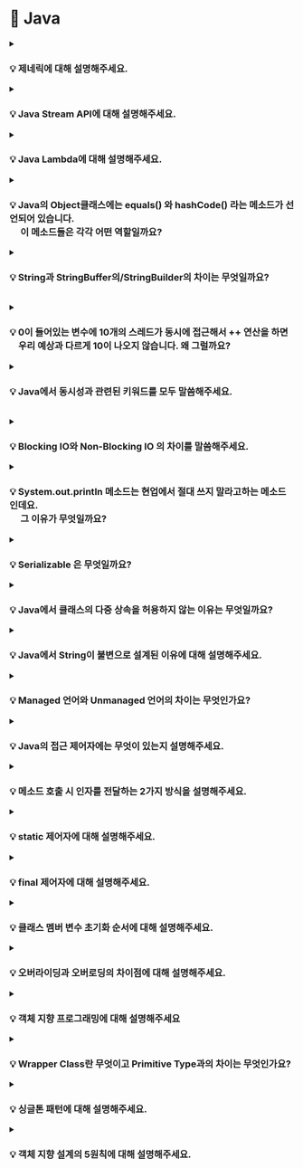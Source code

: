 # 📃 Java


<details>
<summary><strong><h3> 💡 제네릭에 대해 설명해주세요. </h3></strong></summary>
<div markdown="1">

    클래스나 메소드에서 사용할 내부 데이터 타입을 컴파일 시에 미리 지정하는 방법

### 📌 제네릭은 왜 사용하나요?
- 제네릭은 컴파일 타임에 타입 검사를 실행하기 때문에, <strong>런타임에 타입 안정성</strong>을 보장한다.  
    (런타임에 발생할 수 있는 ClassCastException을 컴파일 타임에서 체크 가능)

- 제네릭은 미리 타입을 지정하기 때문에, 런타임 시점에서 반환 값에 대한 타입 변환 및 타입 검사에 들어가는 오버헤드를 줄일 수 있다.

<br>

### 📌 제네릭의 변성에 대해 설명해주세요.

    🔥 제네릭은 기본적으로 무공변이다.

    어떠한 T 타입의 공변성을 허용하려면 <? extend T>를 사용한다.
    어떠한 T 타입의 반공변성을 허용하려면 <? super T>를 사용한다.

<br>

### 📌변성과 공변/반공변/무공변에 대해 설명해주세요.

<strong>변성</strong>은 타입의 상속 계층 관계에서 서로 다른 타입 간에 어떤 관계가 있는지를 나타태는 지표이다.

<br>

<strong>공변</strong> : `S` 가 `T` 의 하위 타입이면,
`List<S>` 는 `List<T>` 의 하위 타입이다.

<strong>반공변</strong> : `S` 가 `T`의 하위 타입이면,
T[] 는 S[] 의 하위 타입이다. (공변의 반대) 
`List<T>` 는 `List<S>` 의 하위 타입이다. (공변의 반대)

<strong>무공변</strong> : `S` 와 `T` 는 서로 관계가 없다.
`List<S>` 와 `List<T>` 는 서로 다른 타입이다.

<br>

</div>
</details>

<details>
<summary><strong><h3> 💡 Java Stream API에 대해 설명해주세요.</h3></strong></summary>
<div markdown="1">
</div>

    Stream API는 컬렉션 / 배열에 저장된 요소들을 하나씩 참조하면서 반복적으로 처리할 수 있는 기능을 제공한다.


<br>

### 📌 Java Stream API의 특징에는 무엇이 있나요?


### 1️⃣ 원본의 데이터를 변경하지 않는다.
    Stream API는 원본 데이터를 복사하여 별도의 Stream을 생성하기 때문에 원본 데이터를 변경하지 않는다.


### 2️⃣ Stream은 일회용이다.

    재 사용이 가능한 Collection과 달리, Stream API는 일회용이다.  

만약 닫힌 Stream을 재 사용한다면 IllegalStateException이 발생하게 되므로, 재 사용이 필요한 경우에는 Stream을 다시 생성해주어야 한다.

<br>


### 3️⃣ 내부 반복으로 작업을 처리한다.
외부 반복을 통해 작업하는 Collection과 달리, Stream은 <strong>내부 반복</strong>을 통해 작업을 수행한다.

![Alt text](image-2.png)

    🔥 내부 반복자는 멀티 코어 CPU를 최대한 활용하기 위해, 요소들을 분배시켜 병렬적으로 작업 할 수 있다.

![Alt text](image-3.png)

<br>

### 4️⃣ Stream은 쉬운 병렬 처리를 지원한다.
    parallelStream() 메소드를 호출하여 병렬 Stream을 생성함으로써 손쉽게 병렬 처리할 수 있다.


### 5️⃣ Stream은 지연 연산을 수행한다.

    데이터 처리를 필요로 할 때까지 연산을 지연시키고, 필요한 연산만 수행하여 성능을 최적화할 수 있다.

<br>

스트림 파이프라인을 실행하게 되면 JVM은 곧바로 스트림 연산을 실행시키지 않는다.  

<br>


최소한의 필수적인 작업만을 수행하고자, 즉 지연 연산을 위한 준비작업을 수행한다. 
1. 스트림 파이프라인이 어떠한 중간 연산과 최종 연산으로 구성 되어 있는지 검사한다.  

2. 검사 결과를 바탕으로 JVM은 어떠한 방식으로 최적화를 진행할지 미리 계획하고, 그 계획에 따라 스트림의 개별 요소에 대한 스트림 연산을 수행하게 된다.
   
<br>

🔥 스트림에서 제공하는 최적화 전략으로는 <strong>루프 퓨전</strong>과 <strong>쇼트 서킷</strong>이 대표적이다.

<br>
<details>
<summary><strong>[루프 퓨전]</strong></summary>
<div markdown="1">

<br>

    Stream 파이프라인에서 연속적으로 체이닝된 복수의 스트림 연산을 하나의 연산 과정으로 병합시키는 방법
</div>
</details>

<br>
<details>
<summary><strong>[쇼트 서킷]</strong></summary>
<div markdown="1">
<br>

    불필요한 연산을 의도적으로 수행하지 않음으로써 실행 속도를 높이는 기법
    
    Ex) limit과 같은 쇼트 서킷 연산을 활용하여 스트림의 일부 요소들에 대한 연산을 완전히 생략한다.


<br>

</div>
</details>

<br>
<br>


### 📌 Stream과 for-loop의 성능 차이를 비교해 주세요.

    🔥 일반적으로 for-loop이 Stream보다 빠르다.


<br>

**🤷🏻‍♀️ 왜 for문이 더 빠를까?**

1. Stream은 <strong>매개변수를 통한 값 복사</strong>를 통해 원본 데이터의 불변성을 지원한다.  

    이로 인해 메모리 사용 증가, 복사로 인한 오버헤드 등으로 속도가 상대적으로 느리다.

<br>

2. <strong>Stream은 내부 최적화가 상대적으로 부족하다.</strong> 
   
    for-loop는 오래 전부터 사용되온 문법이기 때문에,
    for-loop에 대한 JIT Compiler의 내부 최적화가 잘 되어있는 반면
    
    Stream은 Java8 이후에 도입된 기능으로, 상대적으로 내부 최적화가 부족하기 때문이다.

<br>

### Stream 사용 시, for-loop 대비 속도 손실을 줄이려면

✅ Collection이 되는 스트림 소스의 크기가 충분히 크거나,     

✅ 컴퓨팅 연산이 CPU-intensive할 정도로 비용이 매우 비싸거나,    

✅ 병렬 스트림을 사용한다면, 스트림 소스인 Collection은 split하기 쉬운 자료 구조여야 하며, 연산이 stateful하지 않아야 한다.

<br>

🔥 가독성 / 유지 보수의 측면과 성능적인 측면을 고려해서 for-loop 또는 Stream을 선택해 사용하자.

<br>
</details>


<details>
<summary><strong><h3> 💡 Java Lambda에 대해 설명해주세요. </h3></strong></summary>
<div markdown="1">
<br>
    
    🔥 함수를 하나의 식으로 표현한 것

<br>

-  **[특징]**
   - 람다식 내에서 사용되는 지역변수는 final이 붙지 않아도 상수로 간주된다.
   - 람다식으로 선언된 변수 명은 다른 변수명과 중복될 수 없다.

<br>

-  **[장점]**  

   <strong> 🤷🏻‍♀️ Java Lambda는 왜 만들어졌고, 어느 때 주로 사용할까요? </strong>

   - 개발자의 의도가 명확히 드러나 가독성이 높아진다.
   - 함수를 만드는 과정 없이 한번에 처리할 수 있어 생산성이 높아진다.
   - 병렬 처리가 용이하다.

<br>

- **[단점]**
  -  람다를 사용하면서 만든 익명 함수는 재 사용이 불가능하다.
  - 디버깅 시 함수 콜 스택 추적이 다소 어렵다

<br>
<br>

### 📌 람다가 사용하는 지역변수는 왜 Effectively Final 이어야 하는가?

<br>

    🔥 지역 변수가 스택에 저장되기 때문에 람다식에서 외부 지역 변수 값을 바로 참조하는 것에 제약이 있어 복사된 값을 이용하게 되는데,   
       이때, 멀티 쓰레드 환경에서 복사 될/복사된 값이 변경 가능 할 경우 이로 인한 동시성 이슈에 대응할 수 없기 때문이다.

<br>
<br>


람다식에는 다음과 같은 규칙이 존재한다.

    1️⃣ 람다식은 외부 block 에 있는 변수에 접근할 수 있다.
    2️⃣ 외부 block 에 있는 변수가 지역 변수 일 경우 final 혹은 *effectively final 인 경우에만 접근이 가능하다

<br>

<details>
<summary><strong>[effectively final]</strong></summary>
<div markdown="1">

<br>

Java 8 에 추가된 syntactic sugar 일종으로, 초기화 된 이후 값이 한번도 변경되지 않았다면 effectively final 이라고 할 수 있다. 


effectively final 변수는 final 키워드가 붙어있지 않았지만 final 키워드를 붙힌 것과 동일하게 컴파일러에서 처리한다. 

</div>
</details>


<br>
<br>


외부 변수로 지역 변수를 이용하는 람다식(Local Capturing lambda)은 다음과 같은 특징이 있다.

<strong>1️⃣ 람다식에서 사용되는 외부 지역 변수는 복사본이다.</strong>   

    → 메소드 내 지역 변수를 참조하는 람다식을 리턴하는 메소드가 있을 경우, 메소드 block 이 끝나면 지역 변수가 스택에서 제거 되므로 추후에 람다식이 수행될 때 참조할 수 없다.
    → 지역 변수를 관리하는 스레드와 람다식이 실행되는 스레드가 다를 수 있다.

<br>

<strong>2️⃣ 🔥 final 혹은 effectively final인 지역 변수만 람다식에서 사용할 수 있다. </strong>

    람다식이 어떤 쓰레드에서 수행될지는 미리 알 수 없다. 
    이 얘기는 곧 외부 지역 변수를 다루는 쓰레드와 람다식이 수행되는 쓰레드가 다를 수 있다는 의미이다.
    
    지역 변수 값을 제어하는 스레드 A, 람다식을 수행되는 스레드 B 가 있다고 가정했을 때 문제는 다음과 같다.

    🙄 람다식에서 사용되는 외부 지역 변수 값이 가장 최신 값으로 복사되어 전달 됐는지 확신할 수 없다.
    왜냐하면 지역 변수는 변경될 수 있고, 지역 변수를 스레드 간에 동기화 해주는 것은 불가능 하기 때문이다. 

    이러한 문제점을 피하기 위해 람다에서 사용되는 외부 지역 변수는 전달되는 복사본이 변경되지 않은 최신 값 임을 보장하기 위해 fianl 혹은 effectively final 이어야 한다.


<br>

</div>
</details>



<details>
<summary><strong><h3> 💡 Java의 Object클래스에는 equals() 와 hashCode() 라는 메소드가 선언되어 있습니다.   
<br> &nbsp;&nbsp; &nbsp; 이 메소드들은 각각 어떤 역할일까요? </h3></strong></summary>
<div markdown="1">

<br>

    equals()는 두 객체의 동일성을 판별한다.
    hashCode()는 객체의 주소를 해싱하여 해시 값을 만든 후 반환한다.

- 두 객체의 <strong>주소</strong>가 같다면 두 객체는 <strong>동일</strong>하다.  
-  두 객체의 <strong>논리적 지위</strong>가 같다면 두 객체는 <strong>동등</strong>하다.

<br>

### 📌hashCode() 를 잘못 오버라이딩하면 Hash Collection의 성능이 떨어질 수가 있습니다. <br> &nbsp; &nbsp; &nbsp;어떤 케이스일 때 그럴 수 있을까요?

    equals()만 오버라이딩 한 경우, 두 객체가 equals()로 동등하지만 hashCode() 값이 다르다면 서로 다른 버킷에 저장될 수 있다.  
    ➡ 버킷에 저장되는 객체의 수 증가 
    ➡ equals() 비교를 수행하는 불필요한 연산도 증가
    ➡ Hash Collection의 조회 성능 저하


🔥 따라서, equals() 메서드를 오버라이딩한 경우에는 반드시 hashCode() 메서드도 함께 오버라이딩 해야한다.

<br>

<details>
<summary><strong>[ Hash Collection과 Hash 충돌 ]</strong></summary>
<div markdown="1">
<br>

Hash Collection은 **<key, value>** 형태로 데이터를 저장한다. 

버킷의 크기(M)는 한정되어 있기 때문에  **`hashCode()`** 를 이용해 key 값을 기준으로 만들어진 해시 값을 M으로 나눈 나머지를 버킷의 인덱스로 사용한다

`int index = x.hashCode() % M;`

<br>

따라서, **해시 충돌**이 발생할 수 있다. 

해시 충돌이 발생할 경우,

- jdk 8 이전 : Linked List 활용한다.

![Alt text](image-4.png)

<br>

- jdk 8 이후: Linked List와 Red Black Tree를 활용한다.  
(충돌 개수가 8개 초과이면 Tree로 변경,    
 &nbsp; 충돌 개수가 6개 미만이면 Linked List로 변경)

![Alt text](image-5.png)


<br>

버킷의 특정 인덱스에 해시 충돌이 존재하는 경우, **`equals()`** 메소드가 사용된다.

<br>

✅ 해시 충돌 상황에서, 객체를 삽입하는 경우

- equals()가 true인 객체가 있다면 해당 객체를 덮어쓴다.  
- equals()가 true인 객체가 없다면, 해당 Entry를 추가한다.  

<br>

✅ 해시 충돌 상황에서, 객체를 조회하는 경우

- equals()가 true인 객체가 있다면 해당 객체를 반환한다.  
- equals()가 true인 객체가 없다면, null을 반환한다.  

<br>
<br>
<br>

</div>
</details>

</div>
</details>


<details>
<summary><strong><h3> 💡 String과 StringBuffer의/StringBuilder의 차이는 무엇일까요?  </h3></strong></summary>
<div markdown="1">

<br>

    String은 불변 클래스이기 때문에 매 연산 시마다 새로운 문자열을 가진 String 인스턴스가 생성되지만,

    StringBuffer / StringBuilder는 가변 클래스이기 때문에 새로운 인스턴스의 생성 없이 문자열 연산이 가능하다.

<br>
<details>
<summary><strong>[ 더 알아보기 ]</strong></summary>
<div markdown="1">
<br>

String 자료형 만으로도, +연산이나 concat()으로 문자열을 추가할 수 있다.   
하지만, 기본적으로 **String 객체는 불변 클래스**이기 때문에 concat()은 동작 수행 후 매번 새로운 String 인스턴스를 반환하고,  
이는 자원 낭비와 성능 저하를 야기한다.

<br>

StringBuffer나 StringBuilder의 경우 버퍼의 크기를 유연하게 조절하는 **가변 클래스**이다.  
두 클래스는 내부적으로 버퍼(buffer)라고 하는 독립적인 공간을 가지기 때문에 버퍼 내에서 문자열 연산을 할 수 있도록 설계되어 있다.  
따라서, 자원 낭비가 없고, 연산 속도도 매우 빠르다는 특징이 있다.  
</div>
</details>

<br>
<details>
<summary><strong>[ 성능을 고려한 문자열 자료형 선택 ]</strong></summary>
<div markdown="1">
<br>

StringBuffer나 StringBuilder를 생성할 경우, buffer의 크기를 지정해줘야 한다.

StringBuffer나 StringBuilder에서 문자열 연산을 할 경우, 마찬가지로 버퍼의 크기를 조절하는 내부적인 연산이 필요하므로,  
많은 양의 문자열 수정이 아니라면 String 객체를 사용하는것이 오히려 나을 수 있다.  
또한, String 클래스는 크기가 고정되어 있으므로 단순한 조회 연산에서는 StringBuffer나 StringBuilder 클래스보다 빠르다.

즉, 문자열 연산 작업이 많을 경우에는 StringBuffer나 StringBuilder를, 그렇지 않은 경우에는 String을 사용하는 것이 좋다.
</div>
</details>

<br>

### 📌 StringBuffer와 StringBuilder의 차이는 무엇일까요?

<br>
    
     ✅ StringBuffer는 동기화를 지원하므로, 멀티 스레드 환경에서 안전하다.
     ✅ StringBuilder는 동기화를 지원하지 않으므로, 싱글 스레드 환경에서의 사용을 가정한다.

<br>

<strong> 🔥 StringBuffer는 메소드에서 synchronized 키워드를 사용하기 때문이다.</strong>
<br>
<details>
<summary><strong>[ Java의 synchronized 키워드 ]</strong></summary>
<div markdown="1">
<br>

synchronized 키워드는 여러 스레드가 동시에 공유 자원에 접근할려고 할 때,   
현재 데이터를 사용하고 있는 스레드를 제외한 나머지 스레드들이 데이터에 접근할 수 없도록 막는 역할을 수행한다.
</div>
</details>


<br>
<br>

### 📌 왜 동기화(synchronized)가 걸려있으면 느린걸까요?
<br>

동기화된 코드 블록이나 메서드는 여러 스레드 간에 상호배제를 위해 <strong>락(lock)</strong>을 사용한다.

1️⃣ 락을 획득하고 반환하는 과정, 스레드 간의 대기 및 깨움 작업 등은 프로그램의 실행 속도를 느리게 만들 수 있다.   

2️⃣ 동기화된 코드에서는 스레드 간의 경합이 발생하여 성능에 영향을 미칠 수 있다.

<br>

### 📌 싱글 스레드로 접근한다는 가정하에선 "StringBuffer" 와 "StringBuilder" 의 성능이 똑같을까요?
    
<br>    


싱글 스레드에서는 스레드 간의 경합이 발생하지 않지만, synchronized 키워드로 동기화된 블록에 진입할 경우,  
<strong>여전히 락을 획득하고 작업을 수행한 후 락을 반환하는 과정</strong>을 거치기 때문에 추가적인 <strong>오버헤드</strong>를 초래한다.

<br>

🔥 따라서, 싱글 스레드 환경에서는 StringBuilder의 성능이 더 좋다.

<br>

    🤷🏻‍♀️ 흐음 포인트)

    싱글 스레드 환경이거나, 비동기를 사용할 일이 없으면 StringBuilder를 쓰는 것이 이상적이라 할 수 있다.
    하지만 현업에서, 자바 어플리케이션은 대부분 멀티 스레드 환경에서 돌아가기 때문에 Thread Safe를 지원하는 StringBuffer로 통일하여 코딩하는것이 좋다. 
    (StringBuffer 와 StringBuilder 속도 차이는 미미하다고 한다.)

</div>
</details>

<br>


<details>
<summary><strong><h3> 💡 0이 들어있는 변수에 10개의 스레드가 동시에 접근해서 ++ 연산을 하면 <br> &nbsp; &nbsp; 우리 예상과 다르게 10이 나오지 않습니다. 왜 그럴까요? </h3></strong></summary>
<div markdown="1">

    🔥 여러 스레드가 동시에 변수에 접근하여 증가 연산을 수행할 때, 
       경쟁 상태(race condition)로 인해 예상과 다른 결과가 나타날 수 있다.

<br>
    
### 📌 경쟁 상태는 무엇인가요?
    
    🔥 경쟁 상태는 여러 스레드가 공유된 자원에 동시에 접근할 때 발생하는 문제이다.

    예를 들어, 여러 스레드가 동시에 변수에 접근하여 값을 증가시키는 경우,
    스레드 간의 실행 순서나 시간 차 등에 따라 의도하지 않은 결과가 발생할 수 있다.
    
<br>


### 📌 ++ 연산은 구체적으로 어떤 행위들로 이루어져 있을까요?

++ 연산은 다음 세 가지 단계로 구성된다.
  
   1. 메모리에서 해당 값을 가져온다.  
   2. 해당 값에 1을 더한다.  
   3. 더한 값을 메모리에 덮어 씌운다.  

<br>

➡ 이 단계들은 각각의 스레드에 의해 수행되지만, 스레드들은 **동시에** 이러한 단계를 수행한다.  
➡  따라서, 이러한 상황에서 **스레드 간의 실행 순서와 시간 차**에 따라 예상과 다른 결과가 나타날 수 있다.

<br>

### 📌 이 문제를 해결하려면 어떻게 해야할까요?

    🔥 경쟁 상태를 해결하기 위해 동기화 기법을 사용할 수 있다.

**동기화**를 통해 스레드 간 **상호 배제**를 보장하고, 정확한 실행 순서를 유지할 수 있다.     
<br>

예를 들면, **상호 배제**를 위해 **락(lock)** 이라는 동기화 기법을 사용하여 한 번에 하나의 스레드만 변수에 접근하도록 제어할 수 있다.   
(+ 다른 동기화 기법으로는 세마포어와, 뮤텍스가 있다.)


<br>

### 📌 `synchronized` 키워드는 이 문제를 어떻게 해결하는걸까요?

    1️⃣ `synchronized` 키워드를 사용하면 메소드나 코드 블록을 동기화할 수 있다.  
    2️⃣ 동기화된 메소드나 코드 블록에는 오직 하나의 스레드만 접근할 수 있으며, 다른 스레드는 대기 상태에 있게 된다.  
    3️⃣ 진입한 스레드가 연산을 수행하고 나면, 다른 스레드들은 대기 상태에서 벗어나서 순차적으로 실행된다.  

    ➡ 이를 통해 스레드 간의 경쟁 상태를 방지하고, 정확한 실행 순서를 유지할 수 있다.

<br>
<br>

</div>
</details>

<details>
<summary><strong><h3> 💡 Java에서 동시성과 관련된 키워드를 모두 말씀해주세요. </h3></strong></summary>
<div markdown="1">

    🔥 동시성과 관련된 예약어에는 synchronized와 volatile가 있다.

<br>

### 📌 **`volatile` 키워드는 어떤 키워드일까요?**

<br>

volatile 키워드는 변수를 '**Main Memory**에 저장하겠다고 명시하는 것이다.  
→ avolatile 키워드는 Java 변수를 Main Memory에 저장하고, 읽어오기 때문에, **변수 값 불일치 문제**를 해결할 수 있다. **(가시성 보장 O)**

<br>

### 📌 **`volatile`** 키워드는 `가시성`을 보장해준다고 하는데, 이게 어떤 말일까요?

<br>

**🤷🏻‍♀️ `volatile` 키워드를 사용하지 않는다면?**

멀티 스레드 환경에서는 작업을 수행하는 동안, `성능 향상`을 위해 Main Memory에서 읽은 변수 값을 CPU Cache에 저장한다.  
따라서, 각 CPU Cache에 저장된 값이 다르기 때문에 스레드가 변수 값을 읽어올 때 **변수 값 불일치 문제**가 발생하게 된다. **(가시성 보장 X)**

![Alt text](image-7.png)


<br>


**[ 동기화의 기능 ]**

1. 배타적 실행을 보장한다. (**상호 배제** ⇒ **`syncronized`**)

2. 한 스레드에서 발생한 변수의 변경 사항이 다른 스레드에게 즉시 반영되어        
    최신 값을 얻을 수 있도록 한다. (**가시성** ⇒ **`volatile`**)

🔥  
**`syncronized`** **상호 배제**와 **가시성**을 모두 지원한다.  
⇒ lock을 통해 상호 배제 지원  
⇒ 코드 블록에 진입하기 전 CPU Cache와 Main Memory 값을 동기화 하여 가시성 지원

**`volatile` 가시성**만을 지원한다.  
⇒ 변수에 대한 read / write작업이 **Main Memory**에서 이루어짐을 명시하여 가시성 지원


<br>

### 📌 volatile은 어떤 상황에서 쓸 수 있을까요?

   1. 멀티 스레드 환경에서 하나의 스레드만 변수를 read / write하고, 나머지 스레드는 read만 하는 상황에서   
**가시성**을 보장해야 할 때 사용한다.  
    ⇒  여러 스레드가 write하는 상황에서 **`volatile`** 는 적합하지 않으며, 이 경우 **`synchronized`** 를 사용해 상호 배제를 보장해야 한다.

   2. CPU Cache보다 Main Memory 에서 read / wirte 비용이 더 크기 때문에 **가시성**을 보장해야 하는 경우에만 **`volatile`** 를 사용하는 것이 좋다.


   3. **`volatile`** 로 선언된 변수가 있는 코드는 최적화되지 않으므로, **가시성**이 중요한 경우에만 사용하는 것이 좋다.


</div>
</details>

<br>


<details>
<summary><strong><h3> 💡 Blocking IO와 Non-Blocking IO 의 차이를 말씀해주세요. </h3></strong></summary>
<div markdown="1">
<br>

    어떤 스레드가 I/O 작업을 요청한 경우,
    Blocking I/O ➡ I/O 작업이 완료될 때까지 대기하면서 다른 작업을 수행하지 못한다.
    Non-Blocking I/O ➡ I/O 작업을 시작한 후에도 다른 작업을 수행할 수 있다.

<br>

### 📌 Blocking I/O 가 일어나면 스레드에는 무슨 일이 생길까요?

    1️⃣ 스레드가 블로킹 I/O 작업을 요청한다.
    2️⃣ 커널은 I/O 작업을 시작하도록 요청받는다.
    3️⃣ 해당 스레드는 I/O 작업의 완료를 기다리는 동안 대기 상태에 머무르게 된다.  
    4️⃣ I/O 작업이 완료되면 커널은 스레드에게 작업 결과를 반환한다.
    5️⃣ 스레드는 작업 결과를 받아온 후 다음 동작을 수행한다.  


<br>

### 📌 스레드가 멈춰있는 동안 CPU는 어떻게 될까요?  

<br>

### 🤷🏻‍♀️ 블로킹 I/O가 발생하여 스레드가 대기 상태에 머물러 있는 동안..
<hr>

### **싱글 스레드 환경에서는,**  
다른 작업을 수행할 수 있는 스레드가 없으므로, **CPU는 아무 작업도 수행하지 않는다.**    
I/O 작업이 완료되면 스레드는 작업 결과를 받아온 후 다음 동작을 수행한다.

<br>

### **멀티 스레드 환경에서는,**  
CPU는 **다른 실행 가능한 스레드에게 CPU 시간을 할당하여 다른 작업을 수행한다.**    
I/O 작업이 완료된 스레드는 실행 대기 상태로 전환되어 CPU 시간을 기다리다가,  
CPU 스케줄러가 해당 스레드에게 CPU 시간을 할당할 때, 작업 결과를 받아온 후 다음 동작을 수행한다.

<br>

### 📌 스레드를 늘리면 단점이 무엇일까요?

- 자원 사용량 증가
- 컨텍스트 스위칭 비용 증가
- 관리 및 디버깅의 어려움


<br>

<details>
<summary><strong>[ 톰캣은 어떻게 Blocking I/O 방식을 사용하면서도 CPU 활용을 향상 시키고,  많은 스레드 사용의 단점을 극복했을까? ]</strong></summary>
<div markdown="1">

<br>

**톰캣은 일반적으로 Blocking I/O 방식을 사용하기 때문에 CPU 활용을 향상시키기 위해 수백 개의 스레드를 활용한다.**

그러나 스레드를 너무 많이 생성하는 것은 위와 같은 단점을 가질 수 있다.

이를 극복하기 위해 톰캣은 **스레드 풀(Thread Pool)** 을 활용한다.  
스레드 풀을 통해 미리 생성된 스레드들을 관리하고, 요청이 들어올 때마다 해당 스레드를 할당하여 작업을 처리한다.   
작업 처리가 완료되면 스레드는 풀로 반환되어 재사용 된다.

스레드 풀을 사용함으로써 스레드 생성 및 제거에 따른 오버헤드를 줄이고, 자원을 효율적으로 활용할 수 있다.   
또한, 스레드 관리와 디버깅이 용이해지며 작업 처리를 조절할 수 있는 작업 큐와의 결합도 가능하다.

<br>
<br>
<br>

</div>
</details>
  
</div>
</details>



<details>
<summary><strong><h3> 💡 System.out.println 메소드는 현업에서 절대 쓰지 말라고하는 메소드인데요. <br> &nbsp;&nbsp;&nbsp;&nbsp; 그 이유가 무엇일까요? </h3></strong></summary>
<div markdown="1">

<br>

    System.out.println()은 Java에서 표준 출력을 위해 사용되는 메서드 중 하나로,

    ✅ Blocking I/O 방식으로 작동한다.
    ✅ println()에서 내부적으로 호출하는 newLine()은 syncronized 메소드이다.

<br>

이러한 이유로, 현업에서는 System.out.println 대신 **Log4j나 SLF4J와 같은 로깅 프레임워크**를 사용하는 것이 권장된다.  

로깅 프레임워크는 출력 레벨을 설정할 수 있어서 필요한 정보만 출력할 수 있으며, 출력 방법도 다양하게 설정할 수 있어서 유연성이 높다.   
또한, 멀티스레드 환경에서도 안전하게 사용할 수 있다.


<br>

### 📌 synchronized 가 Blocking IO 와 만나면 어떻게 환장의 성능하락을 만들 수 있는걸까요?  

<br>

synchronized 블록은 한 번에 하나의 스레드만이 진입할 수 있는 **임계 영역**으로 제한되고,   
**synchronized 블록 내에서 Blocking I/O 호출이 발생하면** 스레드는 해당 I/O 작업이 완료될 때까지 기다려야 한다.    

syncronized 블록은 임계 영역이므로, **다른 스레드 역시 해당 블록에 접근할 때 대기**해야 한다.  
결과적으로, 다른 스레드들은 해당 블록에 접근하기 위해 블로킹 작업이 완료될 때까지 기다려야 하므로 CPU 자원이 낭비되며,   
프로그램의 처리량이 감소할 수 있다.  

특히, Blocking I/O를 자주 수행하거나, 많은 스레드가 동시에 Blocking I/O를 사용하는 경우 이러한 성능 저하가 더욱 두드러질 수 있다.

<br>
<br>


</div>
</details>




<details>
<summary><strong><h3>💡 Serializable 은 무엇일까요? </h3></strong></summary>
<div markdown="1">
<br>

    🔥  자바 직렬화 기능을 사용할 수 있도록 하는 마커 인터페이스이다.
    
<br>


### 📌 직렬화 / 역직렬화란 무엇인가요?

    🔥 객체를 바이트 스트림으로 변환하는 과정을 직렬화라고 한다.
       반대로, 바이트 스트림을 객체로 변환하는 과정은 역직렬화라고 한다.  

<br>

### 📌 직렬화의 포맷엔 무엇이 있을까요?

    JSON, XML, ETC ....

</div>
</details>


<details>
<summary><strong><h3> 💡 Java에서 클래스의 다중 상속을 허용하지 않는 이유는 무엇일까요?</h3></strong></summary>
<div markdown="1">

<br>

    🔥 클래스의 다중 상속을 지원하면 다이아몬드 문제가 발생할 수 있기 때문이다.


![Alt text](image-9.png)

1️⃣ Person 클래스는 추상 클래스로, **`walk()`** 라는 추상 메소드를 정의하고 있다고 가정하자.  
2️⃣ Father 클래스와 Mother 클래스는 Person 클래스를 상속받아, **`walk()`** 라는 추상 메소드를 오버라이딩하여, 각각 구현하고 있다.  
3️⃣ Child 클래스가 Fater 클래스와 Mother 클래스를 다중 상속 받고 있다면?   
4️⃣  Child 클래스의 walk()는 Father 클래스의 walK()와 Mother 클래스의 walk() 중 어떤 것을 상속 받아야 할까? 🤷🏻‍♀️

➡ **`컴파일 에러`**
### **다이아몬드 문제 🙄** 

 <br>


### 📌 인터페이스는 다중 상속이 가능한데, 클래스만 다중 상속을 허용하지 않은 이유가 있을까요?

    ✅ 클래스의 경우
    다중 상속 시 메소드의 구현 내용 충돌로 인해 다이아몬드 문제가 발생할 소지가 있지만 

    ✅ 인터페이스의 경우
    메소드의 선언부만 작성하고 구현부는 작성하지 않기 때문에,
    다중 상속으로 메소드가 겹치더라도 실질적인 구현은 클래스에서 담당하므로
    다이아몬드 문제가 발생할 소지가 없다.
    
    이러한 이유로, 인터페이스는 다중 상속이 허용되고, 클래스는 다중 상속이 허용되지 않는다.

</div>
</details>


<details>
<summary><strong><h3> 💡 Java에서 String이 불변으로 설계된 이유에 대해 설명해주세요. </h3></strong></summary>
<div markdown="1">


### 1️⃣ **String Constant Pool**

Java에서 String은 자주 사용되는 자료형이다.

따라서, Java에서는 JVM에 **String Constant Pool**이라는 독립적인 영역을 만들어 문자열 리터럴을 저장한다.   
Java에서 문자열은 불변이기 때문에, JVM은 각 문자열 리터럴의 복사본 하나만 **String Constant Pool**에 저장하여 문자열에 할당된 메모리 양을 최적화 한다.

**`문자열 리터럴을 캐싱하고 재사용`** 하면 **힙 공간을 많이 절약**하고, 성능 상의 이점을 얻을 수 있다.

![Alt text](<Untitled (18).png>)


### 2️⃣ **보안**

String 자료형은 사용자 이름, 암호, 연결 URL, 네트워크 연결 등과 같은 민감한 정보를 저장하기 위해 Java 애플리케이션에서 널리 사용 되고 있다.   

따라서, 만일 String 객체가 불변이 아니라면 **보안 상의 큰 문제를 야기**할 수 있다.


### 3️⃣ **Thread-safe**

String 객체는 불변 객체로, 내부 상태를 변경할 수 없으므로, 동시에 여러 스레드가 해당 객체에 접근하더라도 스레드 간의 동기화 문제가 발생하지 않는다. 따라서 추가적인 동기화 메커니즘을 구현할 필요가 없어진다.  

스레드가 문자을 변경하면 문자열 리터럴을 수정하는 대신 **String Constant Pool**에 새 문자열 리터럴이 생성되기 때문에 스레드 안전성을 보장할 수 있다.


<br>
<br>

### 📌 new String()과 리터럴 문자열("")의 차이에 대해 설명해주세요.

    new String()은 새로운 문자열 객체를 힙 영역에 할당한다.  
    리터럴 문자열("")은 힙 영역 내부의 String Constant Pool에 저장된다.  

    new String()은 새로운 String 객체를 생성한다.  
    리터럴 문자열("")은 이미 String Constant Pool에 있는 동일한 값을 가진 문자열을 참조한다.  

    new String()은 객체를 생성하는 추가적인 오버헤드가 발생한다.  
    리터럴 문자열("")은 String Constant Pool에서 문자열을 찾기 때문에 빠르게 접근할 수 있다.   


<details>
<summary><strong>[String Constant Pool도 GC의 대상이 될까?]</strong></summary>
<div markdown="1">

<br>

String Constant Pool은 원래 Permanent 영역에 위치했었는데,   
이 영역은 사이즈가 고정된 메모리 영역이기 때문에 종종 OOM(Out Of Memory)문제가 발생했다고 한다.  

이러한 이유로, Java 8부터는 Heap 영역으로 위치를 옮겼고, String Constant Pool에 존재하는  
**참조되지 않는** 문자열은 GC의 대상이 될 수 있게 되었다.


</div>
</details>

<br>

### 📌 String에서 equals()와 == 의 차이점은 무엇인가요?

<br>

    🙋🏻‍♀️ String에서 ...

    equals()는 비교하고자 하는 두 대상의 값이 같은지 판별한다.
    == 연산자는 비교하고자 하는 두 대상의 주소 값이 같은지 판별한다.


    String str1 = "Hello";
    String str2 = "Hello";
    🔥 str1과 str2는 문자열 리터럴이므로, 동일한 주소를 참조한다.
    🔥 str1과 str2는 동일한 값을 가진다.

    String str3 = new String("Hello");
    String str4 = new String("Hello");
    🔥 str3과 str4는 "Hello"라는 값을 가진 각각의 객체가 생성된다.
    ➡ str3과 str4가 참조하는 주소는 다르다.
    🔥 str3과 str4는 동일한 값을 가진다.

    System.out.println(str1 == str2); // true

    System.out.println(str3 == str4); // false
    System.out.println(str3.equals(str4)); // true

    System.out.println(str1 == str3); // false
    System.out.println(str3.equals(str1)); // true

</div>
</details>

<details>
<summary><strong><h3> 💡 Managed 언어와 Unmanaged 언어의 차이는 무엇인가요? </h3></strong></summary>
<div markdown="1">

<br>

> 🔥  [ 분류 기준 ] **→** Heap 영역 관리 주체



### Managed 언어  
런타임 환경이 Heap 영역을 관리한다.    
ex) Java, Python, C#


### Unmanaged 언어
개발자가 직접 Heap 영역을 관리한다.  
ex) C, C++


<br>


### 📌 각각의 장단점을 설명해주세요.

### Managed 언어  

**😉 장점**
- **편리성**   
메모리 할당과 해제를 개발자가 직접 관리하지 않아도 되므로 개발이 간편하다.  

- **이식성**  
실행 환경에 맞춰서 코드를 컴파일하므로, 여러 플랫폼에서 동일한 코드를 실행할 수 있다.

- **안정성**
메모리 관리를 런타임 환경에 위임하기 때문에 메모리 누수 문제에서 보다 자유롭다.

<br>

**😅 단점**
- **성능**    
메모리 관리를 런타임 시스템에 위임하기 때문에 실행 속도가 상대적으로 느릴 수 있다.

- **제한**   
    - 개발자가 직접 메모리를 제어할 수 있는 자유도가 상대적으로 제한된다.
    - 메모리 해제 시점을 정확하게 예측하거나 제어할 수 없다.

<br>

### Unmanaged 언어

**😉 장점**
- **성능**   
직접 메모리를 제어하기 때문에 실행 속도가 빠르다.

- **자유도**  
개발자가 메모리를 직접 제어하므로, 더 많은 기능과 최적화가 가능하다.

- **시스템 레벨 접근**  
하드웨어와 직접 상호작용해야 하는 시스템 프로그래밍에 적합하다.

<br>

**😅 단점**
- **이식성**    
 특정 플랫폼에 종속적이므로, 다른 플랫폼으로 이식하기 어려울 수 있다.

- **안정성**   
개발자의 부주의로 인해 메모리 누수, 포인터 오류 등이 발생할 수 있다.

<br>

</div>
</details>

<details>
<summary><strong><h3> 💡 Java의 접근 제어자에는 무엇이 있는지 설명해주세요. </h3></strong></summary>
<div markdown="1">
<br>

![Alt text](image-10.png)

**private** : 같은 클래스 내에서만 접근 가능   
**default** : 같은 패키지 내에서만 접근 가능 (접근 제어자를 명시하지 않은 경우의 기본 값)  
**protected** : 같은 패키지 내에서, 그리고 다른 패키지의 자식 클래스에서 접근 가능  
**public** : 접근 제한 X


<br>

<details>
<summary><strong>[ 접근 제어자를 사용하는 이유]</strong></summary>
<div markdown="1">

- **캡슐화**  
    접근 제어자를 통해 **클래스의 내부 구현을 외부에 감추고, 외부에서 직접적으로 접근할 수 없게 함**으로써 캡슐화를 구현할 수 있다.   

    → 코드의 안정성과 유지보수성 향상

- **정보 은닉**  
    접근 제어자를 사용하여 내부 구현의 세부 사항을 숨길 수 있다.  

    이렇게 하면 클래스의 사용자들은 클래스 내부 구현에 대한 세부 정보를 알 필요 없이 공개된 인터페이스만 이용하여 객체와 상호작용할 수 있다.

- **보안성 강화**  
접근 제어자를 사용하여 중요한 데이터나 기능을 보호할 수 있다.  

    특히, private 접근 제어자를 사용하여 해당 멤버에 대한 외부 접근을 막을 수 있다. 
이를 통해 객체 내부의 불필요한 변경을 방지하고, 객체 상태를 일관되게 유지할 수 있습니다.

<br>
<br>


</div>
</details>
</div>
</details>


<details>
<summary><strong><h3> 💡 메소드 호출 시 인자를 전달하는 2가지 방식을 설명해주세요. </h3></strong></summary>
<div markdown="1">

<br>

### Call by Value
메소드 호출 시에 인자로 전달한 **값이 복사**되어 전달되는 방식.

메서드 내부에서 전달된 인자의 값을 변경하더라도 원본 변수에는 영향을 주지 않는다.

<br>

### Call by Reference
메소드 호출 시에 인자로 전달되는 변수의 **참조(메모리 주소)** 가 전달되는 방식

메서드 내부에서 전달된 인자의 값을 변경하면 원본 변수에도 직접 영향을 준다. 

<br>

### 📌 Java는 Call By Value , Call By Reference 중 어떤 방식을 사용할까요? 
<br>

    🔥 Java는 오직 Call By Value로만 동작한다.


<br>

Java에서는 메서드 호출 시에 인자로 전달되는 객체의 참조(메모리 주소)가 **복사된 값**이 전달된다.

따라서 객체를 메서드에 인자로 전달할 때, 해당 객체의 내부 상태를 변경하는 것이 가능하며  
이로 인해, Call By Reference로 착각할 수 있다.

그러나 중요한 점은 인자로 전달되는 것은 **객체의 참조(메모리 주소)가 복사된 값**이라는 것이다.  

복사된 참조를 통해 객체의 내부 상태를 변경하면 원본 객체에도 영향을 주지만, 인자로 전달된 객체의 참조 자체를 변경하는 것은 불가능하다.

**즉, Java는 오직 Call By Value로만 동작한다.**

</div>
</details>



<details>
<summary><strong><h3> 💡 static 제어자에 대해 설명해주세요. </h3></strong></summary>
<div markdown="1">

<br>

    🔥 static 제어자를 ...
       ➡ 변수에 사용하면 해당 변수를 클래스 변수로 만든다.  
       ➡ 메소드에 사용하면 해당 메소드를 클래스 메소드로 만든다.
       ➡ 초기화 블럭에도 사용할 수 있다.

    🔥 static 제어자는 ...
       ➡ 클래스가 메모리에 올라갈 때 생성되고, 프로그램이 종료될 때 소멸한다.  
       ➡ 프로그램 시작시 최초에 단 한 번만 생성되고 초기화 된다.   
       ➡ 인스턴스를 생성하지 않고도 바로 사용할 수 있다.  
       ➡ 해당 클래스의 모든 인스턴스가 공유한다.  
       ➡ static 멤버는 method 영역에 생성된다.  

<br>

### 📌 static 제어자 사용의 장점과 단점을 각각 설명해주세요.

<br>

### 😉 장점

- **메모리 효율성**  
    static 멤버는 프로그램이 실행되는 동안 메모리에 단 한 번만 할당되므로 메모리 사용을 효율적으로 관리할 수 있다.


- **전역적인 접근성**  
    인스턴스를 생성하지 않고도 바로 사용할 수 있기 때문에 속도가 빠르다.

- **공유 데이터**  
  static 변수는 해당 클래스의 모든 인스턴스가 공유하므로,  
  한 인스턴스에서 변경하면 다른 인스턴스에서도 해당 변경 사항이 반영된다. 
  

### 😅 단점

- **메모리 낭비**  
static 멤버는 프로그램이 실행되는 동안 메모리를 계속 점유하므로,  
너무 많은 static 변수를 사용하면 메모리 낭비가 발생할 수 있다.

- **상태 의존성**   
 static 변수나 메소드는 인스턴스와 독립적으로 동작하기 때문에 해당 클래스의 인스턴스 상태에 의존하지 않는다.   

    ➡ 이로 인해 객체 지향 프로그래밍의 장점 중 하나인 **캡슐화**와 객체 간의 상호작용이 제한될 수 있다.


- **스레드 안전성**  
  멀티 스레드 환경에서 static 변수를 사용할 때 **동시성 문제**가 발생할 수 있다. 

- **상속과 오버라이딩**    
  static 메서드는 오버라이딩이 불가능하다.   
  자식 클래스에서 동일한 시그니처를 가진 메서드를 정의하더라도 부모 클래스의 static 메서드를 숨기는 효과만 있을 뿐, 오버라이딩과 다형성이 적용되지 않는다.

- **테스트의 어려움**  
  static 멤버는 다른 클래스나 메서드에 의해 호출되는 경우가 많기 때문에 테스트가 어려울 수 있다.
  
<br>
</div>
</details>


<details>
<summary><strong><h3> 💡 final 제어자에 대해 설명해주세요. </h3></strong></summary>
<div markdown="1">

<br>

    🔥 final 키워드는 '변경할 수 없다'는 의미로 사용된다. 

    - 필드에 final을 붙이면 값을 변경할 수 없는 상수가 된다.  
    - 메소드에 final을 붙이면 해당 메소드는 오버라이딩을 통한 재정의를 할 수 없다.  
    - 클래스에 final을 붙이면 해당 클래스는 다른 클래스가 상속받을 수 없다.  

<br>

### 📌 final VS static final의 차이를 설명해주세요
    
<br>

    🔥 final ➡ 변수나 메서드가 변경될 수 없음을 나타낸다
                즉, 한 번 초기화되면 이후에 값을 변경할 수 없다.

    🔥 static final ➡ 정적 변수를 선언할 때 사용되며, 💥불변하는 상수💥를 정의하는데 주로 사용된다.

<br>

어떤 클래스의 **final**로 선언된 필드를 생성자를 통해 초기화 하는 경우,   
그 클래스의 인스턴스는 서로 다른 필드 값을 가질 수 있지만, 각 인스턴스의 해당 필드 값을 변경할 수는 없다.

어떤 클래스의 **static final**로 선언된 필드는 모든 인스턴스에서 같은 값을 가지며, 
해당 필드 값을 변경할 수 없다.

(+) **static final**은 JVM의 Method Area에 Constant Pool에 저장된다.


</div>
</details>


<details>
<summary><strong><h3> 💡 클래스 멤버 변수 초기화 순서에 대해 설명해주세요. </h3></strong></summary>
<div markdown="1">
<br>

### 1️⃣ **클래스 변수의 초기화**   
클래스가 처음 메모리에 로딩될 때 **단 한번**, 차례대로 수행된다.  
[순서]: 해당 타입의 기본 초기 값으로 자동 초기화 -> 명시적 초기화 -> 클래스 초기화 블럭

### 2️⃣ **인스턴스 변수의 초기화**  
**인스턴스를 생성할 때마다** 차례대로 수행된다.   
[순서] : 해당 타입의 기본 초기 값으로 자동 초기화 -> 명시적 초기화 -> 인스턴스 초기화 블럭 -> 생성자


<br>

    class InitTest{
        static int classVariable = 1;  // 명시적 초기화
        int instanceVariable = 1;      // 명시적 초기화 
        
        static { classVariable = 2; } // 클래스 초기화 블럭
        { instanceVariable = 2; }     // 인스턴스 초기화 블럭
        
        InitTest(){ // 생성자
            instanceVariable = 3;     // 생성자
        }
    }


### 🔥 클래스 초기화
1. Class Loader가 **링킹 단계**에서 클래스에서 필요한 메모리를 할당하면서, classVariable을 int의 기본 초기 값인 **0**으로 초기화 한다.  

2. Class Loader가 **초기화 단계**에서 명시적 초기화를 수행하여 classVariable을 **1**로 초기화한다.  

3. 클래스 초기화 블록이 실행되어 classVariable을 2로 초기화한다.

<br>

### 🔥 인스턴스 초기화
4. 인스턴스가 생성되면서 instanceVariable은 heap 영역에 존재하게 된다. 
   classVariable을 int의 기본 초기 값인 **0**으로 초기화 한다.   

5. 명시적 초기화를 수행하여 instanceVariable을 1로 초기화 한다.  
6. 인스턴스 초기화 블록이 실행되어 instanceVariable을 2로 초기화한다.  
7. 생성자를 통해 instanceVariable에 3이 저장된다.  

<br>
</div>
</details>


<details>
<summary><strong><h3> 💡 오버라이딩과 오버로딩의 차이점에 대해 설명해주세요. </h3></strong></summary>
<div markdown="1">

<br>
    
    🔥 오버라이딩   
    상속 관계에서 자식 클래스가 부모 클래스의 메소드를 재정의하는 것

    🔥 오버로딩  
    같은 클래스 내에서 메소드의 매개변수의 개수나 타입을 다르게하여,  
    서로 다른 시그니처를 가지는 같은 이름의 메서드를 여러 개 정의하는 것


**오버라이딩**과 **오버로딩**은 객체 지향 프로그래밍에서 **다형성**을 구현하는 두 가지 메커니즘이다.

<br>

### 오버라이딩
자식 클래스에서 오버라이딩한 메소드가 호출되면, 부모 클래스의 메소드가 가려지고   
**자식 클래스에서 정의한 메소드가 실행**된다.  

오버라이딩은 **💥런타임 다형성**을 구현하는데 사용되며, 부모 클래스 타입으로 선언된 변수에   
자식 클래스의 객체를 할당할 때 실제로 생성된 객체의 타입에 따라 동적으로 적절한 메소드가 호출 된다.


### 오버로딩  
메소드의 매개변수의 개수나 타입을 다르게하여 서로 다른 시그니처를 가지는 메서드들을 만들면, 
동일한 이름으로 다양한 인자를 받아 다양한 기능을 수행할 수 있게 된다.

오버로딩은 **🔥컴파일타임 다형성**을 구현하는데 사용되며, 메소드 호출 시 **전달된 인자의 타입과 개수에 따라 컴파일러가 적절한 메소드를 선택**하여 호출합니다.

<br>
</div>
</details>

<details>
<summary><strong><h3> 💡 객체 지향 프로그래밍에 대해 설명해주세요 </h3></strong></summary>
<div markdown="1">

<br>


### 패러다임  
**A way of viewing the world**  
즉, 세상을 바라보는 관점을 말한다.   
세상을 한가지 관점에서만 바라보기에는 너무나도 복잡하기 때문에   
세상이 돌아가는 상황에 대해 다양한 규칙들을 도출하고, 이를 특정 관점으로 분리해서 바라보아야 한다.  

<br>

### 객체 지향 패러다임과 객체 지향 프로그래밍
객체지향 패러다임이라는 이름에서 유추할 수 있듯이, 객체지향 패러다임은 **객체를 중심으로
하여 세상을 바라보는 관점**을 말한다.   
즉, 세상을 속성과 행위를 가진 객체들의 구성으로 바라보는 것이다.  

현실 세계의 복잡한 개념이나 시스템을 단순화하고 추상화하여 속성과 행위를 가진 객체로 만들고,   
객체들 간의 상호작용을 통해 로직을 구성하는 프로그래밍 방법이다.

<br>

### 📌 객체 지향 프로그래밍의 장점과 단점을 설명해주세요.

### 😊 장점

- **모듈화와 재사용성**   
  객체 단위로 모듈화되어 있어서 코드의 **재사용성**이 높다.  
  객체 단위로 모듈화되어 있어서 코드의 **가독성**이 향상되며, **유지보수**에 용이하다.  

- **관리 용이성**  
   객체지향 프로그래밍은 현실 세계의 개념들을 프로그램으로 표현하기에 적합하며,  
   추상화를 통해 객체들의 공통적인 특성과 기능을 단순화하여 정의함으로써 **복잡성을 감소**시킬 수 있다.  
   이로 인해 프로그램을 이해하기 쉽고 관리하기 용이해진다.


<br>

### 😅 단점

- **성능 저하**   
    객체 지향 프로그래밍은 객체들 간의 상호작용을 통해 동작하기 때문에, 이로 인해 프로그램의 실행 속도가 저하될 수 있다.  

- **설계의 복잡성**  
  객체 지향 프로그래밍은 적절한 객체의 분리와 상호작용 설계가 필요하다.    
  잘못된 객체의 설계는 프로그램 전체의 복잡성을 높일 수 있으며, 
  이를 피하기 위해서는 설계 단계에서 충분한 고민과 계획이 필요하다.

<br>

### 📌 객체 지향 프로그래밍의 4가지 특징에 대해 설명해주세요.
    
    

    🔥 추상화 / 상속  / 다형성 / 캡슐화

<br>

### 추상화  
객체의 공통적인 **속성**과 **행위**를 추출하여 정의한다.  

### 상속  
기존의 클래스를 재활용하여 새로운 클래스를 작성한다.  

### 다형성  
어떤 객체의 속성이나 기능이 그 맥락에 따라 다른 역할을 수행할수 있다.   
위 클래스 타입의 참조변수로 하위 클래스의 객체를 참조할 수 있도록 한다.  

### 캡슐화  
클래스 안에 서로 연관 있는 속성과 행위들을 하나의 **캡슐로 만들어 데이터를 외부로부터 보호**한다.  

**캡슐화의 목적**
- **데이터 보호**: 외부로부터 클래스에 정의된 속성과 행위들을 보호
- **데이터 은닉**: 내부의 동작을 감추고 외부에는 필요한 부분만 노출
  
![Alt text](image-11.png)



<br>

### 📌 클래스와 객체에 대해 설명해주세요.

    🔥 클래스: 객체를 생성하기 위한 설계도
              - 객체들의 공통적인 속성과 행위를 정의하는 데 사용된다. 
              - 일종의 사용자 정의 데이터 타입으로 볼 수 있다.
              
    🔥   객체: 클래스의 인스턴스
              - 클래스를 이용하여 생성된 객체는 독립적으로 데이터를 갖고, 메소드를 실행할 수 있는 실체가 된다.
              - 클래스는 객체를 생성하기 위한 설계도이고, 객체는 그 설계도를 바탕으로 실제로 생성되어
                프로그램에서 사용되는 개체이다.



</div>
</details>


<details>
<summary><strong><h3> 💡 Wrapper Class란 무엇이고 Primitive Type과의 차이는 무엇인가요? </h3></strong></summary>
<div markdown="1">

### Wrapper Class
**기본 타입에 해당하는 데이터**를 **객체**로 포장해 주는 클래스  

<br>

### Wrapper Class vs Primitive Type

**저장 방식**  
- 기본 타입은 스택 영역에 값이 직접 저장된다.  

- Wrapper Class는 힙 영역에 값을 감싼 객체가 저장된다.  

<br>

**사용 방법**  
- 기본 타입은 값 자체를 가지고 있으므로 바로 산술 연산 등의 작업이 가능하다.  

- Wrapper Class는 객체이므로 값에 접근하려면 **unboxing**을 통해 기본 타입으로 변환해야 하고, 기본 데이터 타입을 Wrapper Class로 감싸려면 **boxing** 과정이 필요하다.


<br>

### 📌 Boxing과 Unboxing의 동작 방식에 대한 자세한 설명을 해주세요.
![Alt text](image-12.png)
<br>

    Boxing: Primitive Type의 값을 Wrapper Class의 인스턴스로 변환하는 과정  
    
    UnBoxing: Wrapper Class의 인스턴스에 저장된 값을 다시 Primitive Type의 값으로 꺼내는 과정

<br>

JDK 1.5부터는 Boxing과 UnBoxing이 필요한 상황에서 **자바 컴파일러가 이를 자동으로 처리**해 주며, 이렇게 자동화된 Boxing과 UnBoxing을 **AutoBoxing**과 **AutoUnBoxing**이라고 부른다.

<br>

### AutoBoxing
컴파일러는 Primitive Type 값을 감싸는 Wrapper Class의 **객체를 생성하는 메소드** 를 자동으로 호출하여 객체를 생성한다.     

### AutoUnBoxing
컴파일러는 Wrapper Class내의 자신에 해당하는 기본 데이터 타입 값을 반환하기 위한 **getter 메서드**를 자동으로 호출하여 객체 안에 있는 Primitive Type의 값을 반환한다. 


<br>

    [📌AutoBoxing]
    int num = 10;             //  Primitive Type, int
    Integer wrappedNum = num; // Auto Boxing

    컴파일러는 위의 코드를 아래와 같이 변환한다.
    int num = 10;            
    Integer wrappedNum = Integer.valueOf(num); 

    ======================================================

    [📌AutoUnBoxing]
    Integer wrappedNum = 20;   // Wrapper Class Integer
    int num = wrappedNum;      // Auto Unboxing 

    컴파일러는 위의 코드를 아래와 같이 변환한다.
    Integer wrappedNum = Integer.valueOf(20);   
    int num = wrappedNum.intValue();      


<br>

### 📌Wrapper Class를 사용하는 상황과 Primitive Type을 사용하는 상황의 장단점은 무엇인가요?

<br>

### Wrapper Class

**😊 장점**
- Wrapper Class는 객체이므로 객체 지향 프로그래밍의 특성을 활용할 수 있다. 

- Primitive Type은 값이 반드시 존재하지만, Wrapper Class는 객체이므로 **null 값** 을 가질 수 있다. 이는 **데이터의 누락**을 나타내는데 유용하며, **예외 처리** 에서 유용하게 활용될 수 있다.

- Wrapper Class는 **제네릭**과 함께 사용할 수 있어서 **타입 안정성**을 확보할 수 있다.


**😅 단점**
-  객체 생성과 메모리 할당 등의 추가 작업으로 인해 Primitive Type에 비해 성능이 다소 저하될 수 있다.

- 객체로 감싸기 때문에 기본 데이터 타입보다 더 많은 메모리를 사용하게 된다.


<br>

### Primitive Type

**😊 장점**
- 메모리 절약, Wrapper Class와 비교하여 성능 우위

- 연산에 특화되어 있어서 연산에서 유리하다.


**😅 단점**
- Wrapper 클래스의 장점을 활용할 수 없는 것이 Primitive Type의 단점이다.


<br>
<br>

### 📌 어떤 경우에 Wrapper Class를 사용해야 할까요?
<br>

- **컬렉션 사용**  
 기본 데이터 타입은 컬렉션에 직접적으로 저장할 수 없다. 하지만 Wrapper Class를 사용하면 기본 데이터 타입을 객체로 감싸서 컬렉션에 저장할 수 있다. 

- **라이브러리와 API 사용**  
  Java의 라이브러리나 API들은 대부분 Wrapper Class를 사용하도록 설계되어 있다.

- **제네릭 사용**

- **Null 값 처리**

- **객체 지향적 특성 활용**


</div>
</details>


<details>
<summary><strong><h3> 💡 싱글톤 패턴에 대해 설명해주세요. </h3></strong></summary>
<div markdown="1">

<br>

    디자인 패턴 중 하나로, 어떤 클래스가 최초 한 번만 메모리를 할당하고 그 메모리에 인스턴스를 생성하여 자기 자신의 인스턴스를 반환하도록 설계하는 패턴이다. 

    이렇게 하면 어플리케이션 전체에서 하나의 공유된 인스턴스만 사용하게 되어 메모리 낭비를 줄이고, 객체의 일관성과 무결성을 보장할 수 있다.

<br>

- 왜 싱글톤 패턴을 사용하나요?  
- 싱글톤 패턴의 장점과 단점은 무엇인가요?  
- 싱글톤 패턴을 구현하는 방법은 어떤 것들이 있나요?  
- 싱글톤 패턴을 멀티스레드 환경에서 어떻게 보호해야 할까요?  
- 싱글톤 패턴을 사용하여 자원을 공유하는 예시는 무엇이 있나요?  
- 싱글톤이 깨지는 상황과 이를 극복하는 방법에 대해 설명해주세요.
  
<br>

### [🔥 위 질문에 대한 대답을 찾아보자(싱글톤 패턴)](https://aboard-woolen-7bf.notion.site/Singleton-e0a7969bd3ce41d492fe03708fa5c639?pvs=4)


</div>
</details>

<details>
<summary><strong><h3> 💡 객체 지향 설계의 5원칙에 대해 설명해주세요. </h3></strong></summary>
<div markdown="1">

### [🔥 위 질문에 대한 대답을 찾아보자(객체 지향 설계의 5원칙)](https://aboard-woolen-7bf.notion.site/5-SOLID-6055015ee39643b3a0efe5380e98210a?pvs=4)


</div>
</details>